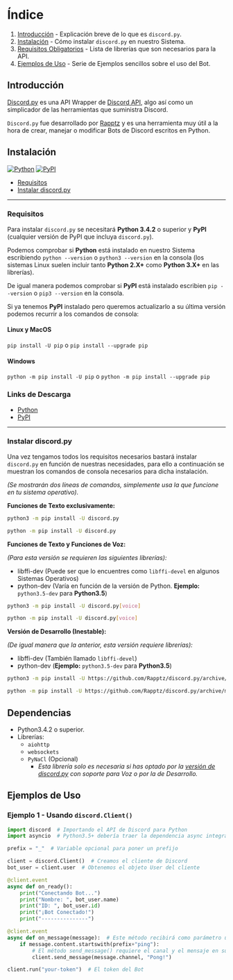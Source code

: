 # Índice

1. [Introducción](##introducción) - Explicación breve de lo que es `discord.py`.
2. [Instalación](##instalación) - Cómo instalar `discord.py` en nuestro Sistema.
3. [Requisitos Obligatorios](##dependencias) - Lista de librerías que son necesarios para la API.
4. [Ejemplos de Uso](##ejemplos-de-uso) - Serie de Ejemplos sencillos sobre el uso del Bot.

## Introducción

[Discord.py](https://github.com/Rapptz/discord.py "Discord.py GitHub") es una API Wrapper de [Discord API](https://discordapp.com/developers/docs/intro "Discord API Documentation"), algo así como un simplicador de las herramientas que suministra Discord.

`Discord.py` fue desarrollado por [Rapptz](https://github.com/Rapptz) y es una herramienta muy útil a la hora de crear, manejar o modificar Bots de Discord escritos en Python.

## Instalación

[![Python](https://img.shields.io/badge/Python-3.4.2+-green.svg?style=flat-square)](https://www.python.org/downloads/ "Download Python")
[![PyPI](https://img.shields.io/badge/PyPI-Lastest-blue.svg?style=flat-square)](https://pypi.org/project/pip/ "Download pip")

- [Requisitos](###requisitos)
- [Instalar discord.py](###instalar-discordpy)

---

### Requisitos

Para instalar `discord.py` se necesitará **Python 3.4.2** o superior y **PyPI** (cualquier versión de PyPI que incluya `discord.py`).

Podemos comprobar si **Python** está instalado en nuestro Sistema escribiendo `python --version` o `python3 --version` en la consola (los sistemas Linux suelen incluir tanto **Python 2.X+** como **Python 3.X+** en las librerías).

De igual manera podemos comprobar si **PyPI** está instalado escribien `pip --version` o `pip3 --version` en la consola.

Si ya tenemos **PyPI** instalado pero queremos actualizarlo a su última versión podemos recurrir a los comandos de consola:

#### Linux y MacOS

`pip install -U pip` o `pip install --upgrade pip`

#### Windows

`python -m pip install -U pip` o `python -m pip install --upgrade pip`

### Links de Descarga

- [Python](https://www.python.org/downloads/ "Download Python")
- [PyPI](https://pypi.org/project/pip/ "Download PyPI")

---

### Instalar discord.py

Una vez tengamos todos los requisitos necesarios bastará instalar `discord.py` en función de nuestras necesidades, para ello a continuación se muestran los comandos de consola necesarios para dicha instalación.

*(Se mostrarán dos líneas de comandos, simplemente usa la que funcione en tu sistema operativo).*

**Funciones de Texto exclusivamente:**

```Bash
python3 -m pip install -U discord.py
```

```Bash
python -m pip install -U discord.py
```

**Funciones de Texto y Funciones de Voz:**

*(Para esta versión se requieren las siguientes librerías):*

- libffi-dev (Puede ser que lo encuentres como `libffi-devel` en algunos Sistemas Operativos)
- python-dev (Varía en función de la versión de Python. **Ejemplo:** `python3.5-dev` para **Python3.5**)

```Bash
python3 -m pip install -U discord.py[voice]
```

```Bash
python -m pip install -U discord.py[voice]
```

**Versión de Desarrollo (Inestable):**

*(De igual manera que la anterior, esta versión requiere librerías):*

- libffi-dev (También llamado `libffi-devel`)
- python-dev (**Ejemplo:** `python3.5-dev` para **Python3.5**)

```Bash
python3 -m pip install -U https://github.com/Rapptz/discord.py/archive/master.zip#egg=discord.py[voice]
```

```Bash
python -m pip install -U https://github.com/Rapptz/discord.py/archive/master.zip#egg=discord.py[voice]
```

## Dependencias

- Python3.4.2 o superior.
- Librerías:
  - `aiohttp`
  - `websockets`
  - `PyNaCl` (Opcional)
    - *Esta librería solo es necesaria si has optado por la [versión de discord.py](##instalar-discordpy) con soporte para Voz o por la de Desarrollo.*

## Ejemplos de Uso

### Ejemplo 1 - Usando `discord.Client()`

```Python
import discord  # Importando el API de Discord para Python
import asyncio  # Python3.5+ debería traer la dependencia async integrada

prefix = "_"  # Variable opcional para poner un prefijo

client = discord.Client()  # Creamos el cliente de Discord
bot_user = client.user  # Obtenemos el objeto User del cliente

@client.event
async def on_ready():
    print("Conectando Bot...")
    print("Nombre: ", bot_user.name)
    print("ID: ", bot_user.id)
    print("¡Bot Conectado!")
    print("---------------")

@client.event
async def on_message(message):  # Este método recibirá como parámetro un objeto Message
    if message.content.startswith(prefix+"ping"):
        # El método send_message() requiere el canal y el mensaje en sus parámetros
        client.send_message(message.channel, "Pong!")

client.run("your-token")  # El token del Bot
```